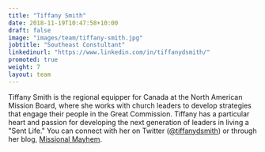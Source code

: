 ```yaml
---
title: "Tiffany Smith"
date: 2018-11-19T10:47:58+10:00
draft: false
image: "images/team/tiffany-smith.jpg"
jobtitle: "Southeast Constultant"
linkedinurl: "https://www.linkedin.com/in/tiffanydsmith/"
promoted: true
weight: 7
layout: team
---
```


Tiffany Smith is the regional equipper for Canada at the North American Mission Board, where she works with church leaders to develop strategies that engage their people in the Great Commission. Tiffany has a particular heart and passion for developing the next generation of leaders in living a "Sent Life." You can connect with her on Twitter ([@tiffanydsmith](https://twitter.com/tiffanydsmith)) or through her blog, [Missional Mayhem](https://missionalmayhem.com/about/).